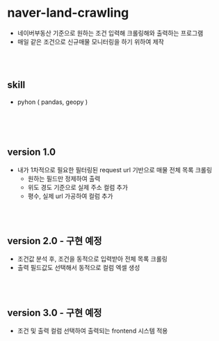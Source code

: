 # naver-land-crawling
- 네이버부동산 기준으로 원하는 조건 입력해 크롤링해와 출력하는 프로그램
- 매일 같은 조건으로 신규매물 모니터링을 하기 위하여 제작

<br>
<br>


## skill
- pyhon ( pandas, geopy )



<br>
<br>
<br>


## version 1.0 
- 내가 1차적으로 필요한 필터링된 request url 기반으로 매물 전체 목록 크롤링
  - 원하는 필드만 정제하여 출력
  - 위도 경도 기준으로 실제 주소 컬럼 추가
  - 평수, 실제 url 가공하여 컬럼 추가


<br>
<br>

## version 2.0  - 구현 예정
- 조건값 분석 후, 조건을 동적으로 입력받아 전체 목록 크롤링
- 출력 필드값도 선택해서 동적으로 컬럼 엑셀 생성

<br>
<br>

## version 3.0   - 구현 예정
- 조건 및 출력 컬럼 선택하여 출력되는 frontend 시스템 적용

<br>
<br>







